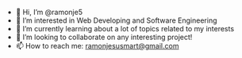 - 👋 Hi, I’m @ramonje5
- 👀 I’m interested in Web Developing and Software Engineering
- 🌱 I’m currently learning about a lot of topics related to my interests
- 💞️ I’m looking to collaborate on any interesting project!
- 📫 How to reach me: ramonjesusmart@gmail.com

<!---
ramonje5/ramonje5 is a ✨ special ✨ repository because its `README.md` (this file) appears on your GitHub profile.
You can click the Preview link to take a look at your changes.
--->
